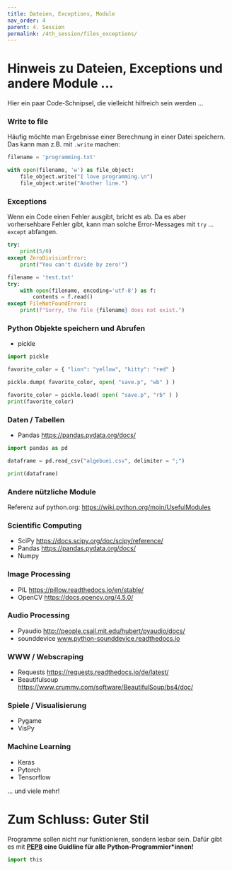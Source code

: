 ```yaml
---
title: Dateien, Exceptions, Module
nav_order: 4
parent: 4. Session
permalink: /4th_session/files_exceptions/
---
```



# Hinweis zu Dateien, Exceptions und andere Module ...

Hier ein paar Code-Schnipsel, die vielleicht hilfreich sein werden ...

### Write to file

Häufig möchte man Ergebnisse einer Berechnung in einer Datei speichern. Das kann man z.B. mit `.write` machen:


```python
filename = 'programming.txt'

with open(filename, 'w') as file_object:
    file_object.write("I love programming.\n")
    file_object.write("Another line.")
```

### Exceptions

Wenn ein Code einen Fehler ausgibt, bricht es ab.
Da es aber vorhersehbare Fehler gibt, kann man solche Error-Messages mit `try` ... `except` abfangen.


```python
try:
    print(5/0)
except ZeroDivisionError:
    print("You can't divide by zero!")
```


```python
filename = 'test.txt'
try:
    with open(filename, encoding='utf-8') as f:
        contents = f.read()
except FileNotFoundError:
    print(f"Sorry, the file {filename} does not exist.")
```

### Python Objekte speichern und Abrufen

* pickle


```python
import pickle

favorite_color = { "lion": "yellow", "kitty": "red" }

pickle.dump( favorite_color, open( "save.p", "wb" ) )
```


```python
favorite_color = pickle.load( open( "save.p", "rb" ) )
print(favorite_color)
```

### Daten / Tabellen

* Pandas https://pandas.pydata.org/docs/



```python
import pandas as pd

dataframe = pd.read_csv("algebuei.csv", delimiter = ";")
```


```python
print(dataframe)
```

### Andere nützliche Module

Referenz auf python.org: https://wiki.python.org/moin/UsefulModules

### Scientific Computing

* SciPy https://docs.scipy.org/doc/scipy/reference/
* Pandas https://pandas.pydata.org/docs/
* Numpy


### Image Processing

* PIL https://pillow.readthedocs.io/en/stable/
* OpenCV https://docs.opencv.org/4.5.0/

### Audio Processing

* Pyaudio http://people.csail.mit.edu/hubert/pyaudio/docs/
* sounddevice www.python-sounddevice.readthedocs.io

### WWW / Webscraping

* Requests https://requests.readthedocs.io/de/latest/
* Beautifulsoup https://www.crummy.com/software/BeautifulSoup/bs4/doc/

### Spiele / Visualisierung

* Pygame
* VisPy

### Machine Learning

* Keras
* Pytorch
* Tensorflow

... und viele mehr!


# Zum Schluss: Guter Stil

Programme sollen nicht nur funktionieren, sondern lesbar sein. Dafür gibt es mit **[PEP8](https://www.python.org/dev/peps/pep-0008/) eine Guidline für alle Python-Programmier\*innen!**


```python
import this
```


```python

```
